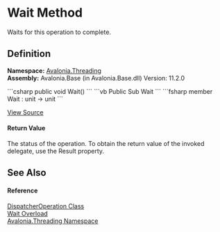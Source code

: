# Wait Method


Waits for this operation to complete.



## Definition
**Namespace:** <a href="N_Avalonia_Threading">Avalonia.Threading</a>  
**Assembly:** Avalonia.Base (in Avalonia.Base.dll) Version: 11.2.0

<Tabs groupId="api-code-preview">
<TabItem value="csharp" label="C#">
```csharp
public void Wait()
```
</TabItem>
<TabItem value="vb" label="VB">
```vb
Public Sub Wait
```
</TabItem>
<TabItem value="fsharp" label="F#">
```fsharp
member Wait : unit -> unit 
```
</TabItem>
</Tabs>



<a href="https://github.com/AvaloniaUI/Avalonia/tree/master/src/Avalonia.Base/Threading/DispatcherOperation.cs#L123" title="View the source code">View Source</a>



#### Return Value
The status of the operation. To obtain the return value of the invoked delegate, use the Result property.

## See Also


#### Reference
<a href="T_Avalonia_Threading_DispatcherOperation">DispatcherOperation Class</a>  
<a href="Overload_Avalonia_Threading_DispatcherOperation_Wait">Wait Overload</a>  
<a href="N_Avalonia_Threading">Avalonia.Threading Namespace</a>  


